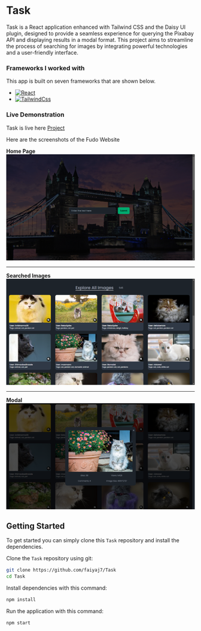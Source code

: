 # Task

Task is a React application enhanced with Tailwind CSS and the Daisy UI plugin, designed to provide a seamless experience for querying the Pixabay API and displaying results in a modal format. This project aims to streamline the process of searching for images by integrating powerful technologies and a user-friendly interface.

### Frameworks I worked with

This app is built on seven frameworks that are shown below.

- [![React][React]][ReactUrl]
- [![TailwindCss][Tailwind]][TailwindUrl]

### Live Demonstration

Task is live here [Project](https://task-mu-coral.vercel.app/)

Here are the screenshots of the Fudo Website

**Home Page**
![Home Page](./src/assets/herobanner.png)

---

**Searched Images**
![Images](./src/assets/searchedimages.png "Images")

---

**Modal**
![Modal](./src/assets/modal.png "Modal")

## Getting Started

To get started you can simply clone this `Task` repository and install the dependencies.

Clone the `Task` repository using git:

```bash
git clone https://github.com/faiyaj7/Task
cd Task
```

Install dependencies with this command:

```bash
npm install
```

Run the application with this command:

```bash
npm start
```

[React]: https://img.shields.io/badge/React-20232A?style=for-the-badge&logo=react&logoColor=61DAFB
[ReactUrl]: https://reactjs.org/
[Tailwind]: https://img.shields.io/badge/tailwindcss-%2338B2AC.svg?style=for-the-badge&logo=tailwind-css&logoColor=white
[TailwindUrl]: https://tailwindcss.com

